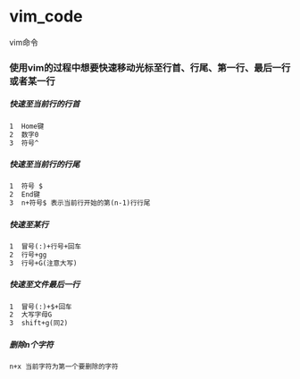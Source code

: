 # vim_code
vim命令


### 使用vim的过程中想要快速移动光标至行首、行尾、第一行、最后一行或者某一行

##### 快速至当前行的行首

```html
1  Home键
2  数字0
3  符号^
```

##### 快速至当前行的行尾

```html
1  符号 $
2  End键
3  n+符号$ 表示当前行开始的第(n-1)行行尾
```

##### 快速至某行

```html
1  冒号(:)+行号+回车
2  行号+gg
3  行号+G(注意大写)
```

##### 快速至文件最后一行

```html
1  冒号(:)+$+回车
2  大写字母G
3  shift+g(同2)
```

##### 删除n个字符

```html
n+x 当前字符为第一个要删除的字符
```
